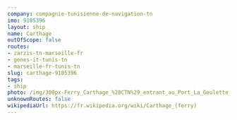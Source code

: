 ```yaml
---
company: compagnie-tunisienne-de-navigation-tn
imo: 9185396
layout: ship
name: Carthage
outOfScope: false
routes:
- zarzis-tn-marseille-fr
- genes-it-tunis-tn
- marseille-fr-tunis-tn
slug: carthage-9185396
tags:
- ship
photo: /img/300px-Ferry_Carthage_%28CTN%29_entrant_au_Port_La_Goulette_%28Tunisie%29.jpg
unknownRoutes: false
wikipediaUrl: https://fr.wikipedia.org/wiki/Carthage_(ferry)
---
```

